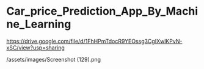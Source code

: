 ﻿# Car_price_Prediction_App_By_Machine_Learning
https://drive.google.com/file/d/1FhHPmTdocR9YEOssg3CgIXwlKPvN-xSC/view?usp=sharing

/assets/images/Screenshot (129).png

